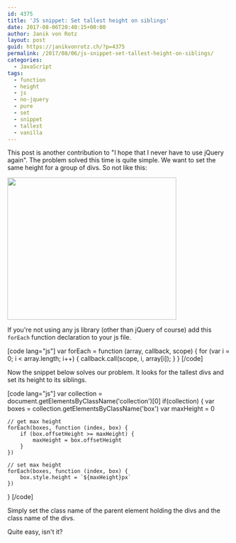 ```yaml
---
id: 4375
title: 'JS snippet: Set tallest height on siblings'
date: 2017-08-06T20:40:15+00:00
author: Janik von Rotz
layout: post
guid: https://janikvonrotz.ch/?p=4375
permalink: /2017/08/06/js-snippet-set-tallest-height-on-siblings/
categories:
  - JavaScript
tags:
  - function
  - height
  - js
  - no-jquery
  - pure
  - set
  - snippet
  - tallest
  - vanilla
---
```

This post is another contribution to "I hope that I never have to use jQuery again". The problem solved this time is quite simple. We want to set the same height for a group of divs. So not like this:

<img src="https://janikvonrotz.ch/wp-content/uploads/2017/07/Not-equal-heights-on-divs.png" alt="" width="381" height="321" class="aligncenter size-full wp-image-4389" />

<!--more-->

If you're not using any js library (other than jQuery of course) add this `forEach` function declaration to your js file.

[code lang="js"]
var forEach = function (array, callback, scope) {
  for (var i = 0; i < array.length; i++) {
    callback.call(scope, i, array[i]); 
  }
}
[/code]

Now the snippet below solves our problem. It looks for the tallest divs and set its height to its siblings.

[code lang="js"]
var collection = document.getElementsByClassName('collection')[0]
if(collection) {
    var boxes = collection.getElementsByClassName('box')
    var maxHeight = 0

    // get max height
    forEach(boxes, function (index, box) {
        if (box.offsetHeight >= maxHeight) {
            maxHeight = box.offsetHeight
        }
    })

    // set max height
    forEach(boxes, function (index, box) {
        box.style.height = `${maxHeight}px`
    })
}
[/code]

Simply set the class name of the parent element holding the divs and the class name of the divs.

Quite easy, isn't it?